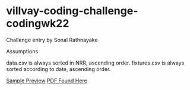 # villvay-coding-challenge-codingwk22

Challenge entry by Sonal Rathnayake

Assumptions 

data.csv is always sorted in NRR, ascending order.
fixtures.csv is always sorted according to date, ascending order.

[Sample Preview](https://drive.google.com/file/d/1qRbBnPT0yHnHMxXEev6EMP9OrATppZ_E/view?usp=sharing)
[PDF Found Here](https://drive.google.com/file/d/1rIrYliNAemwQYVP_WA3IlSi2RbkcpYGX/view?usp=sharing)
